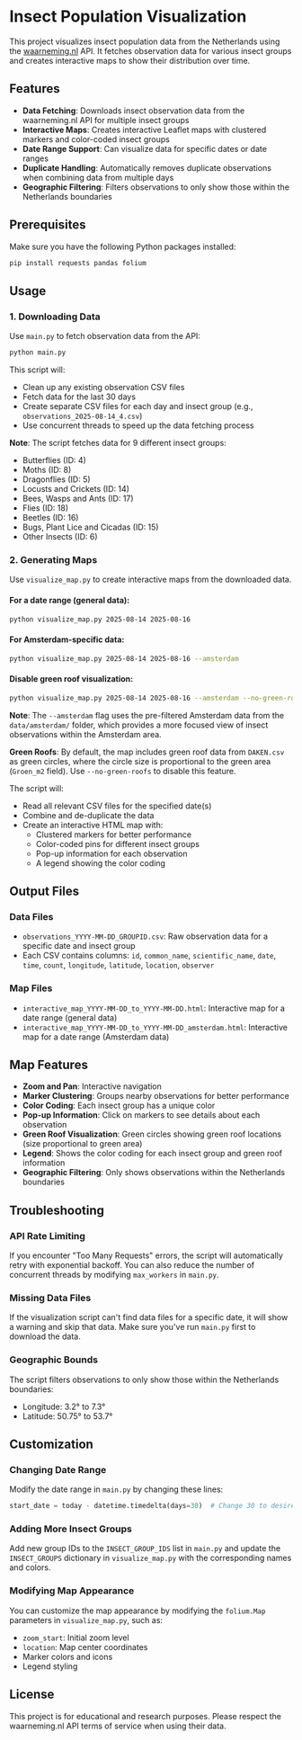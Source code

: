 # Insect Population Visualization

This project visualizes insect population data from the Netherlands using the [waarneming.nl](https://waarneming.nl/api/docs/) API. It fetches observation data for various insect groups and creates interactive maps to show their distribution over time.

## Features

- **Data Fetching**: Downloads insect observation data from the waarneming.nl API for multiple insect groups
- **Interactive Maps**: Creates interactive Leaflet maps with clustered markers and color-coded insect groups
- **Date Range Support**: Can visualize data for specific dates or date ranges
- **Duplicate Handling**: Automatically removes duplicate observations when combining data from multiple days
- **Geographic Filtering**: Filters observations to only show those within the Netherlands boundaries

## Prerequisites

Make sure you have the following Python packages installed:

```bash
pip install requests pandas folium
```

## Usage

### 1. Downloading Data

Use `main.py` to fetch observation data from the API:

```bash
python main.py
```

This script will:
- Clean up any existing observation CSV files
- Fetch data for the last 30 days
- Create separate CSV files for each day and insect group (e.g., `observations_2025-08-14_4.csv`)
- Use concurrent threads to speed up the data fetching process

**Note**: The script fetches data for 9 different insect groups:
- Butterflies (ID: 4)
- Moths (ID: 8)
- Dragonflies (ID: 5)
- Locusts and Crickets (ID: 14)
- Bees, Wasps and Ants (ID: 17)
- Flies (ID: 18)
- Beetles (ID: 16)
- Bugs, Plant Lice and Cicadas (ID: 15)
- Other Insects (ID: 6)

### 2. Generating Maps

Use `visualize_map.py` to create interactive maps from the downloaded data.

#### For a date range (general data):
```bash
python visualize_map.py 2025-08-14 2025-08-16
```

#### For Amsterdam-specific data:
```bash
python visualize_map.py 2025-08-14 2025-08-16 --amsterdam
```

#### Disable green roof visualization:
```bash
python visualize_map.py 2025-08-14 2025-08-16 --amsterdam --no-green-roofs
```

**Note**: The `--amsterdam` flag uses the pre-filtered Amsterdam data from the `data/amsterdam/` folder, which provides a more focused view of insect observations within the Amsterdam area.

**Green Roofs**: By default, the map includes green roof data from `DAKEN.csv` as green circles, where the circle size is proportional to the green area (`Groen_m2` field). Use `--no-green-roofs` to disable this feature.

The script will:
- Read all relevant CSV files for the specified date(s)
- Combine and de-duplicate the data
- Create an interactive HTML map with:
  - Clustered markers for better performance
  - Color-coded pins for different insect groups
  - Pop-up information for each observation
  - A legend showing the color coding

## Output Files

### Data Files
- `observations_YYYY-MM-DD_GROUPID.csv`: Raw observation data for a specific date and insect group
- Each CSV contains columns: `id`, `common_name`, `scientific_name`, `date`, `time`, `count`, `longitude`, `latitude`, `location`, `observer`

### Map Files
- `interactive_map_YYYY-MM-DD_to_YYYY-MM-DD.html`: Interactive map for a date range (general data)
- `interactive_map_YYYY-MM-DD_to_YYYY-MM-DD_amsterdam.html`: Interactive map for a date range (Amsterdam data)

## Map Features

- **Zoom and Pan**: Interactive navigation
- **Marker Clustering**: Groups nearby observations for better performance
- **Color Coding**: Each insect group has a unique color
- **Pop-up Information**: Click on markers to see details about each observation
- **Green Roof Visualization**: Green circles showing green roof locations (size proportional to green area)
- **Legend**: Shows the color coding for each insect group and green roof information
- **Geographic Filtering**: Only shows observations within the Netherlands boundaries

## Troubleshooting

### API Rate Limiting
If you encounter "Too Many Requests" errors, the script will automatically retry with exponential backoff. You can also reduce the number of concurrent threads by modifying `max_workers` in `main.py`.

### Missing Data Files
If the visualization script can't find data files for a specific date, it will show a warning and skip that data. Make sure you've run `main.py` first to download the data.

### Geographic Bounds
The script filters observations to only show those within the Netherlands boundaries:
- Longitude: 3.2° to 7.3°
- Latitude: 50.75° to 53.7°

## Customization

### Changing Date Range
Modify the date range in `main.py` by changing these lines:
```python
start_date = today - datetime.timedelta(days=30)  # Change 30 to desired number of days
```

### Adding More Insect Groups
Add new group IDs to the `INSECT_GROUP_IDS` list in `main.py` and update the `INSECT_GROUPS` dictionary in `visualize_map.py` with the corresponding names and colors.

### Modifying Map Appearance
You can customize the map appearance by modifying the `folium.Map` parameters in `visualize_map.py`, such as:
- `zoom_start`: Initial zoom level
- `location`: Map center coordinates
- Marker colors and icons
- Legend styling

## License

This project is for educational and research purposes. Please respect the waarneming.nl API terms of service when using their data.

